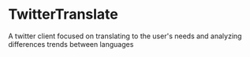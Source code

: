 # TwitterTranslate
A twitter client focused on translating to the user's needs and analyzing differences trends between languages
